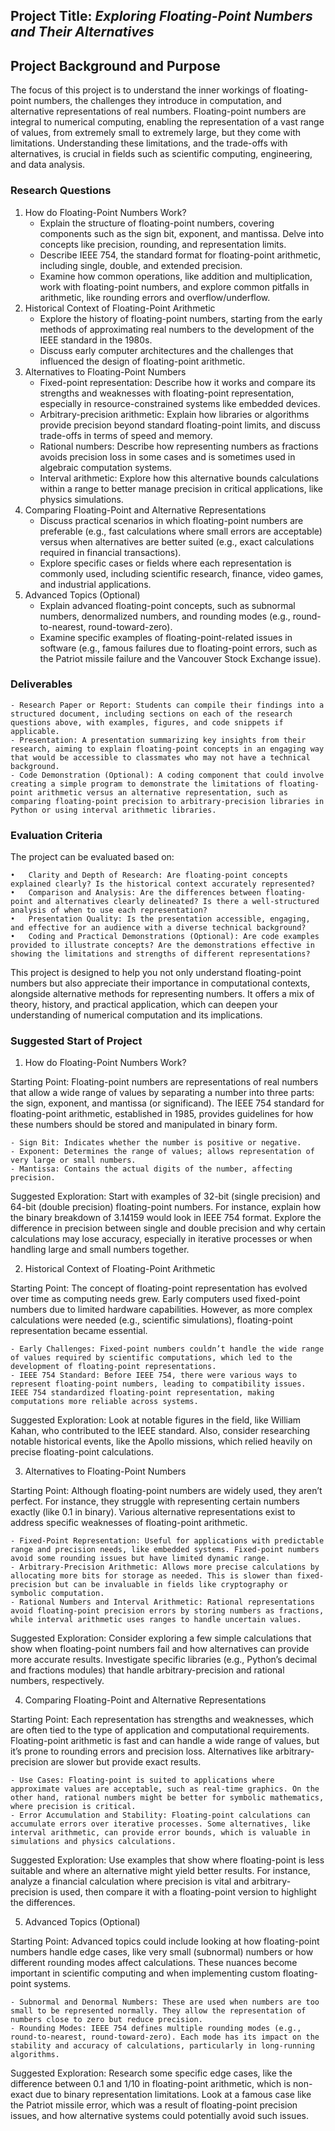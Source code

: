 
## Project Title: *Exploring Floating-Point Numbers and Their Alternatives*

## Project Background and Purpose

The focus of this project is to understand the inner workings of floating-point numbers, the challenges they introduce in computation, and alternative representations of real numbers. Floating-point numbers are integral to numerical computing, enabling the representation of a vast range of values, from extremely small to extremely large, but they come with limitations. Understanding these limitations, and the trade-offs with alternatives, is crucial in fields such as scientific computing, engineering, and data analysis.

### Research Questions

1.	How do Floating-Point Numbers Work?
	- Explain the structure of floating-point numbers, covering components such as the sign bit, exponent, and mantissa. Delve into concepts like precision, rounding, and representation limits.
	- Describe IEEE 754, the standard format for floating-point arithmetic, including single, double, and extended precision.
	- Examine how common operations, like addition and multiplication, work with floating-point numbers, and explore common pitfalls in arithmetic, like rounding errors and overflow/underflow.
2.	Historical Context of Floating-Point Arithmetic
	- Explore the history of floating-point numbers, starting from the early methods of approximating real numbers to the development of the IEEE standard in the 1980s.
	- Discuss early computer architectures and the challenges that influenced the design of floating-point arithmetic.
3.	Alternatives to Floating-Point Numbers
	- Fixed-point representation: Describe how it works and compare its strengths and weaknesses with floating-point representation, especially in resource-constrained systems like embedded devices.
	- Arbitrary-precision arithmetic: Explain how libraries or algorithms provide precision beyond standard floating-point limits, and discuss trade-offs in terms of speed and memory.
	- Rational numbers: Describe how representing numbers as fractions avoids precision loss in some cases and is sometimes used in algebraic computation systems.
	- Interval arithmetic: Explore how this alternative bounds calculations within a range to better manage precision in critical applications, like physics simulations.
4.	Comparing Floating-Point and Alternative Representations
	- Discuss practical scenarios in which floating-point numbers are preferable (e.g., fast calculations where small errors are acceptable) versus when alternatives are better suited (e.g., exact calculations required in financial transactions).
	- Explore specific cases or fields where each representation is commonly used, including scientific research, finance, video games, and industrial applications.
5.	Advanced Topics (Optional)
	- Explain advanced floating-point concepts, such as subnormal numbers, denormalized numbers, and rounding modes (e.g., round-to-nearest, round-toward-zero).
	- Examine specific examples of floating-point-related issues in software (e.g., famous failures due to floating-point errors, such as the Patriot missile failure and the Vancouver Stock Exchange issue).

### Deliverables

	- Research Paper or Report: Students can compile their findings into a structured document, including sections on each of the research questions above, with examples, figures, and code snippets if applicable.
	- Presentation: A presentation summarizing key insights from their research, aiming to explain floating-point concepts in an engaging way that would be accessible to classmates who may not have a technical background.
	- Code Demonstration (Optional): A coding component that could involve creating a simple program to demonstrate the limitations of floating-point arithmetic versus an alternative representation, such as comparing floating-point precision to arbitrary-precision libraries in Python or using interval arithmetic libraries.


### Evaluation Criteria

The project can be evaluated based on:

	•	Clarity and Depth of Research: Are floating-point concepts explained clearly? Is the historical context accurately represented?
	•	Comparison and Analysis: Are the differences between floating-point and alternatives clearly delineated? Is there a well-structured analysis of when to use each representation?
	•	Presentation Quality: Is the presentation accessible, engaging, and effective for an audience with a diverse technical background?
	•	Coding and Practical Demonstrations (Optional): Are code examples provided to illustrate concepts? Are the demonstrations effective in showing the limitations and strengths of different representations?

This project is designed to help you not only understand floating-point numbers but also appreciate their importance in computational contexts, alongside alternative methods for representing numbers. It offers a mix of theory, history, and practical application, which can deepen your understanding of numerical computation and its implications.


### Suggested Start of Project


1. How do Floating-Point Numbers Work?

Starting Point: Floating-point numbers are representations of real numbers that allow a wide range of values by separating a number into three parts: the sign, exponent, and mantissa (or significand). The IEEE 754 standard for floating-point arithmetic, established in 1985, provides guidelines for how these numbers should be stored and manipulated in binary form.

	- Sign Bit: Indicates whether the number is positive or negative.
	- Exponent: Determines the range of values; allows representation of very large or small numbers.
	- Mantissa: Contains the actual digits of the number, affecting precision.

Suggested Exploration: Start with examples of 32-bit (single precision) and 64-bit (double precision) floating-point numbers. For instance, explain how the binary breakdown of 3.14159 would look in IEEE 754 format. Explore the difference in precision between single and double precision and why certain calculations may lose accuracy, especially in iterative processes or when handling large and small numbers together.


2. Historical Context of Floating-Point Arithmetic

Starting Point: The concept of floating-point representation has evolved over time as computing needs grew. Early computers used fixed-point numbers due to limited hardware capabilities. However, as more complex calculations were needed (e.g., scientific simulations), floating-point representation became essential.

	- Early Challenges: Fixed-point numbers couldn’t handle the wide range of values required by scientific computations, which led to the development of floating-point representations.
	- IEEE 754 Standard: Before IEEE 754, there were various ways to represent floating-point numbers, leading to compatibility issues. IEEE 754 standardized floating-point representation, making computations more reliable across systems.

Suggested Exploration: Look at notable figures in the field, like William Kahan, who contributed to the IEEE standard. Also, consider researching notable historical events, like the Apollo missions, which relied heavily on precise floating-point calculations.


3. Alternatives to Floating-Point Numbers

Starting Point: Although floating-point numbers are widely used, they aren’t perfect. For instance, they struggle with representing certain numbers exactly (like 0.1 in binary). Various alternative representations exist to address specific weaknesses of floating-point arithmetic.

	- Fixed-Point Representation: Useful for applications with predictable range and precision needs, like embedded systems. Fixed-point numbers avoid some rounding issues but have limited dynamic range.
	- Arbitrary-Precision Arithmetic: Allows more precise calculations by allocating more bits for storage as needed. This is slower than fixed-precision but can be invaluable in fields like cryptography or symbolic computation.
	- Rational Numbers and Interval Arithmetic: Rational representations avoid floating-point precision errors by storing numbers as fractions, while interval arithmetic uses ranges to handle uncertain values.

Suggested Exploration: Consider exploring a few simple calculations that show when floating-point numbers fail and how alternatives can provide more accurate results. Investigate specific libraries (e.g., Python’s decimal and fractions modules) that handle arbitrary-precision and rational numbers, respectively.


4. Comparing Floating-Point and Alternative Representations

Starting Point: Each representation has strengths and weaknesses, which are often tied to the type of application and computational requirements. Floating-point arithmetic is fast and can handle a wide range of values, but it’s prone to rounding errors and precision loss. Alternatives like arbitrary-precision are slower but provide exact results.

	- Use Cases: Floating-point is suited to applications where approximate values are acceptable, such as real-time graphics. On the other hand, rational numbers might be better for symbolic mathematics, where precision is critical.
	- Error Accumulation and Stability: Floating-point calculations can accumulate errors over iterative processes. Some alternatives, like interval arithmetic, can provide error bounds, which is valuable in simulations and physics calculations.

Suggested Exploration: Use examples that show where floating-point is less suitable and where an alternative might yield better results. For instance, analyze a financial calculation where precision is vital and arbitrary-precision is used, then compare it with a floating-point version to highlight the differences.


5. Advanced Topics (Optional)

Starting Point: Advanced topics could include looking at how floating-point numbers handle edge cases, like very small (subnormal) numbers or how different rounding modes affect calculations. These nuances become important in scientific computing and when implementing custom floating-point systems.

	- Subnormal and Denormal Numbers: These are used when numbers are too small to be represented normally. They allow the representation of numbers close to zero but reduce precision.
	- Rounding Modes: IEEE 754 defines multiple rounding modes (e.g., round-to-nearest, round-toward-zero). Each mode has its impact on the stability and accuracy of calculations, particularly in long-running algorithms.

Suggested Exploration: Research some specific edge cases, like the difference between 0.1 and 1/10 in floating-point arithmetic, which is non-exact due to binary representation limitations. Look at a famous case like the Patriot missile error, which was a result of floating-point precision issues, and how alternative systems could potentially avoid such issues.

